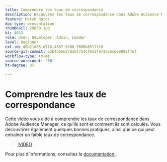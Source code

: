```yaml
---
title: Comprendre les taux de correspondance
description: Découvrez les taux de correspondance dans Adobe Audience Manager, ce qu’ils sont et comment ils sont calculés. Découvrez également les bonnes pratiques ainsi que les causes possibles d’un faible taux de correspondance.
feature: Match Rates
doc-type: presentation
thumbnail: 29830.jpg
kt: 4033
role: User, Developer, Admin, Leader
level: Beginner
exl-id: d8b21d85-d718-4837-9f80-7686b8511ff8
source-git-commit: 62b43b5627dabf754cf821f974a56c60989ef7ef
workflow-type: tm+mt
source-wordcount: '80'
ht-degree: 0%

---
```


# Comprendre les taux de correspondance

Cette vidéo vous aide à comprendre les taux de correspondance dans Adobe Audience Manager, ce qu’ils sont et comment ils sont calculés. Vous découvrirez également quelques bonnes pratiques, ainsi que ce qui peut entraîner un faible taux de correspondance.

>[!VIDEO](https://video.tv.adobe.com/v/29830/?quality=12)

Pour plus d’informations, consultez la [&#x200B; documentation &#x200B;](https://experienceleague.adobe.com/docs/audience-manager/user-guide/features/addressable-audiences.html?lang=fr).
